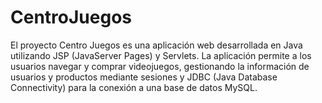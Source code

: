 # CentroJuegos
El proyecto Centro Juegos es una aplicación web desarrollada en Java utilizando JSP (JavaServer Pages) y Servlets. La aplicación permite a los usuarios navegar y comprar videojuegos, gestionando la información de usuarios y productos mediante sesiones y JDBC (Java Database Connectivity) para la conexión a una base de datos MySQL.

